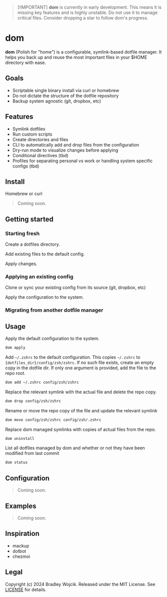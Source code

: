 > [!IMPORTANT] **dom** is currently in early development. This means it is
> missing key features and is highly unstable. Do not use it to manage critical
> files. Consider dropping a star to follow dom's progress.

# dom

**dom** (Polish for "home") is a configurable, symlink-based dotfile manager. It
helps you back up and reuse the most important files in your $HOME directory
with ease.

## Goals

- Scriptable single binary install via curl or homebrew
- Do not dictate the structure of the dotfile repository
- Backup system agnostic (git, dropbox, etc)

## Features

- Symlink dotfiles
- Run custom scripts
- Create directories and files
- CLI to automatically add and drop files from the configuration
- Dry-run mode to visualize changes before applying
- Conditional directives (tbd)
- Profiles for separating personal vs work or handling system specific configs
  (tbd)

## Install

Homebrew or curl

> Coming soon.

## Getting started

### Starting fresh

Create a dotfiles directory.

Add existing files to the default config.

Apply changes.

### Applying an existing config

Clone or sync your existing config from its source (git, dropbox, etc)

Apply the configuration to the system.

### Migrating from another dotfile manager

## Usage

Apply the default configuration to the system.

```sh
dom apply
```

Add `~/.zshrc` to the default configuration. This copies `~/.zshrc` to
`{dotfiles_dir}/config/zsh/zshrc`. If no such file exists, create an empty copy
in the dotfile dir. If only one argument is provided, add the file to the repo
root.

```sh
dom add ~/.zshrc config/zsh/zshrc
```

Replace the relevant symlink with the actual file and delete the repo copy.

```sh
dom drop config/zsh/zshrc
```

Rename or move the repo copy of the file and update the relevant symlink

```sh
dom move config/zsh/zshrc config/zsh/.zshrc
```

Replace dom managed symlinks with copies of actual files from the repo.

```sh
dom uninstall
```

List all dotfiles managed by dom and whether or not they have been modified from
last commit

```sh
dom status
```

## Configuration

> Coming soon.

## Examples

> Coming soon.

## Inspiration

- mackup
- dotbot
- chezmoi

## Legal

Copyright (c) 2024 Bradley Wojcik. Released under the MIT License. See
[LICENSE](LICENSE) for details.
